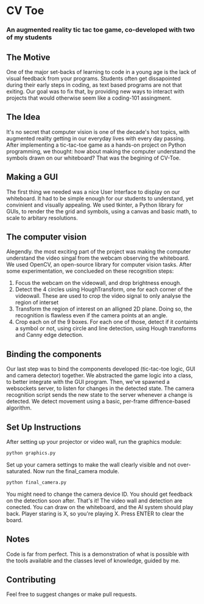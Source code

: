 # CV Toe
### An augmented reality tic tac toe game, co-developed with two of my students

## The Motive
One of the major set-backs of learning to code in a young age is the lack of visual feedback from your programs. Students often get dissapointed during their early steps in coding, as text based programs are not that exiting. Our goal was to fix that, by providing new ways to interact with projects that would otherwise seem like a coding-101 assingment.

## The Idea
It's no secret that computer vision is one of the decade's hot topics, with augmented reality getting in our everyday lives with every day passing. After implementing a tic-tac-toe game as a hands-on project on Python programming, we thought: how about making the computer understand the symbols drawn on our whiteboard? That was the begining of CV-Toe.

## Making a GUI
The first thing we needed was a nice User Interface to display on our whiteboard. It had to be simple enough for our students to understand, yet convinient and visually appealing. We used tkinter, a Python library for GUIs, to render the the grid and symbols, using a canvas and basic math, to scale to arbitary resolutions.

## The computer vision
Alegendly. the most exciting part of the project was making the computer understand the video singal from the webcam observing the whiteboard. We used OpenCV, an open-source library for computer vision tasks. After some experimentation, we conclueded on these recognition steps:

  1. Focus the webcam on the videowall, and drop brightness enough.
  2. Detect the 4 circles using HoughTransform, one for each corner of the videowall. These are used to crop the video signal to only analyse the region of interset
  3. Transform the region of interest on an alligned 2D plane. Doing so, the recognition is flawless even if the camera points at an angle.
  4. Crop each on of the 9 boxes. For each one of those, detect if it containts a symbol or not, using circle and line detection, using Hough transforms and Canny edge detection.

## Binding the components
Our last step was to bind the components developed (tic-tac-toe logic, GUI and camera detector) together. We abstracted the game logic into a class, to better integrate with the GUI program. Then, we've spawned a websockets server, to listen for changes in the detected state. The camera recognition script sends the new state to the server whenever a change is detected. We detect movement using a basic, per-frame diffrence-based algorithm.

## Set Up Instructions
After setting up your projector or video wall, run the graphics module:

```sh
python graphics.py
```

Set up your camera settings to make the wall clearly visible and not over-saturated.
Now run the final_camera module.

```sh
python final_camera.py
```

You might need to change the camera device ID. You should get feedback on the detection soon after.
That's it! The video wall and detection are conected. You can draw on the whiteboard, and the AI system should play back. Player staring is X, so you're playing X. Press ENTER to clear the board.

## Notes

Code is far from perfect. This is a demonstration of what is possible with the tools available and the classes level of knowledge, guided by me.

## Contributing

Feel free to suggest changes or make pull requests.
